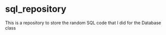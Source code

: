# sql_repository
This is a repository to store the random SQL code that I did for the Database class
